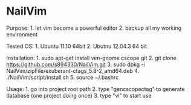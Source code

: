 NailVim
=======

Purpose:
    1. let vim become a powerful editor
    2. backup all my working environment

Tested OS:
	1. Ubuntu 11.10 64bit
	2. Ubutnu 12.04.3 64 bit

Installation:
	1. sudo apt-get install vim-gnome cscope git
	2. git clone https://github.com/s894330/NailVim.git
	3. sudo dpkg -i NailVim/zipFile/exuberant-ctags_5.8-2_amd64.deb
	4. ./NailVim/script/install.sh
	5. source ~/.bashrc

Usage:
	1. go into project root path
	2. type "gencscopectag" to generate database (one project doing once)
	3. type "vi" to start use
